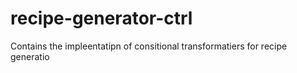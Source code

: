 # recipe-generator-ctrl
Contains the impleentatipn of consitional transformatiers for recipe generatio
